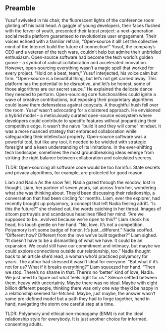 
## Preamble

Yusuf swiveled in his chair, the fluorescent lights of the conference room glinting off his bald head. A gaggle of young developers, their faces flushed with the fervor of youth, presented their latest project: a next-generation social media platform guaranteed to revolutionize user engagement. Their voices echoed with a familiar refrain, “Open-source it all! Let the collective mind of the Internet build the future of connection!”
Yusuf, the company’s CEO and a veteran of the tech wars, couldn’t help but admire their unbridled enthusiasm. Open-source software had become the tech world’s golden goose – a symbol of radical collaboration and accelerated innovation. However, open-sourcing everything wasn’t a magic spell that worked for every project.
“Hold on a beat, team,” Yusuf interjected, his voice calm but firm. “Open-source is a beautiful thing, but let’s not get carried away. This platform has the potential to be disruptive, and let’s be honest, some of those algorithms are our secret sauce.” He explained the delicate dance they needed to perform. Open-sourcing core functionalities could ignite a wave of creative contributions, but exposing their proprietary algorithms could leave them defenseless against copycats.
A thoughtful hush fell over the room. Yusuf wasn’t advocating for a cloistered approach. He envisioned a hybrid model – a meticulously curated open-source ecosystem where developers could contribute to specific features without jeopardizing their competitive edge. It wasn’t the naive “build it and they will come” mindset. It was a more nuanced strategy that embraced collaboration while safeguarding their intellectual property.
Open-source software was a powerful tool, but like any tool, it needed to be wielded with strategic foresight and a keen understanding of its limitations. In the ever-shifting tech landscape, sometimes the most groundbreaking ideas emerge from striking the right balance between collaboration and calculated secrecy.

TLDR: Open-sourcing all software code would be too harmful. State secrets and privacy algorithms, for example, are protected for good reason.

Liam and Nadia
As the snow fell, Nadia gazed through the window, lost in thought. Liam, her partner of seven years, sat across from her, wondering what she was thinking about. They’d been discussing their relationship, a conversation that had been circling for months. Liam, ever the explorer, had recently brought up polyamory, a concept that left Nadia feeling adrift.
“Is this the future?” she choked out, the words catching in her throat. Images of sitcom portrayals and scandalous headlines filled her mind. “Are we supposed to be…evolved because we’re open to this?”
Liam shook his head, his touch gentle on her hand. “No, love. It’s not a competition. Polyamory isn’t some badge of honor. It’s just…different.”
Nadia scoffed. “Different how? Different from the love we’ve built together?”
Liam sighed. “It doesn’t have to be a dismantling of what we have. It could be an expansion. We could still have our commitment and intimacy, but maybe we could explore connections outside our relationship, too.”
Nadia thought back to an article she’d read, a woman who’d practiced polyamory for years. The author had stressed it wasn’t ideal for everyone. “But what if it’s not for us? What if it breaks everything?”
Liam squeezed her hand. “Then we stop. There’s no shame in that. There’s no ‘better’ kind of love, Nadia. We just need to figure out what feels right for us.”
Silence settled between them, heavy with uncertainty. Maybe there was no ideal. Maybe with eight billion different people, thinking there was only one way they’d be happy in a relationship seemed far-fetched. Maybe, just maybe, the answer wasn’t some pre-defined model but a path they had to forge together, hand in hand, navigating the storm one careful step at a time.

TLDR: Polyamory and ethical non-monogamy (ENM) is not the ideal relationship style for everybody. It is just another choice for informed, consenting adults.

